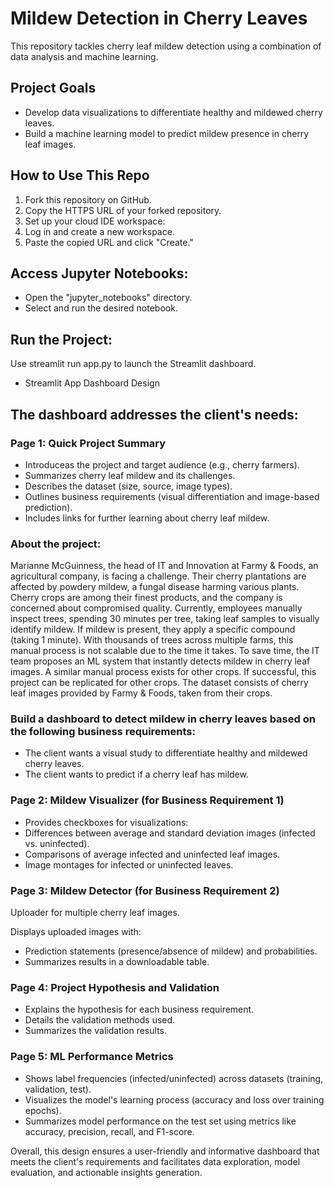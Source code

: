 
# Mildew Detection in Cherry Leaves
This repository tackles cherry leaf mildew detection using a combination of data analysis and machine learning.

## Project Goals
* Develop data visualizations to differentiate healthy and mildewed cherry leaves.
* Build a machine learning model to predict mildew presence in cherry leaf images.

## How to Use This Repo
1. Fork this repository on GitHub.
2. Copy the HTTPS URL of your forked repository.
3. Set up your cloud IDE workspace:
4. Log in and create a new workspace.
5. Paste the copied URL and click "Create."

## Access Jupyter Notebooks:
* Open the "jupyter_notebooks" directory.
* Select and run the desired notebook.

## Run the Project:
Use streamlit run app.py to launch the Streamlit dashboard.
* Streamlit App Dashboard Design

## The dashboard addresses the client's needs:

### Page 1: Quick Project Summary
* Introduceas the project and target audience (e.g., cherry farmers).
* Summarizes cherry leaf mildew and its challenges.
* Describes the dataset (size, source, image types).
* Outlines business requirements (visual differentiation and image-based prediction).
* Includes links for further learning about cherry leaf mildew.

### About the project:
Marianne McGuinness, the head of IT and Innovation at Farmy & Foods, an agricultural company, is facing a challenge. 
Their cherry plantations are affected by powdery mildew, a fungal disease harming various plants. 
Cherry crops are among their finest products, and the company is concerned about compromised quality. 
Currently, employees manually inspect trees, spending 30 minutes per tree, taking leaf samples to visually identify mildew. 
If mildew is present, they apply a specific compound (taking 1 minute). 
With thousands of trees across multiple farms, this manual process is not scalable due to the time it takes. 
To save time, the IT team proposes an ML system that instantly detects mildew in cherry leaf images. 
A similar manual process exists for other crops. If successful, this project can be replicated for other crops. 
The dataset consists of cherry leaf images provided by Farmy & Foods, taken from their crops.

### Build a dashboard to detect mildew in cherry leaves based on the following business requirements:
* The client wants a visual study to differentiate healthy and mildewed cherry leaves.
* The client wants to predict if a cherry leaf has mildew.

### Page 2: Mildew Visualizer (for Business Requirement 1)
* Provides checkboxes for visualizations:
* Differences between average and standard deviation images (infected vs. uninfected).
* Comparisons of average infected and uninfected leaf images.
* Image montages for infected or uninfected leaves.

### Page 3: Mildew Detector (for Business Requirement 2)
Uploader for multiple cherry leaf images.

Displays uploaded images with:
* Prediction statements (presence/absence of mildew) and probabilities.
* Summarizes results in a downloadable table.

### Page 4: Project Hypothesis and Validation
* Explains the hypothesis for each business requirement.
* Details the validation methods used.
* Summarizes the validation results.

### Page 5: ML Performance Metrics
* Shows label frequencies (infected/uninfected) across datasets (training, validation, test).
* Visualizes the model's learning process (accuracy and loss over training epochs).
* Summarizes model performance on the test set using metrics like accuracy, precision, recall, and F1-score.

Overall, this design ensures a user-friendly and informative dashboard that meets the client's requirements and facilitates data exploration, model evaluation, and actionable insights generation.
